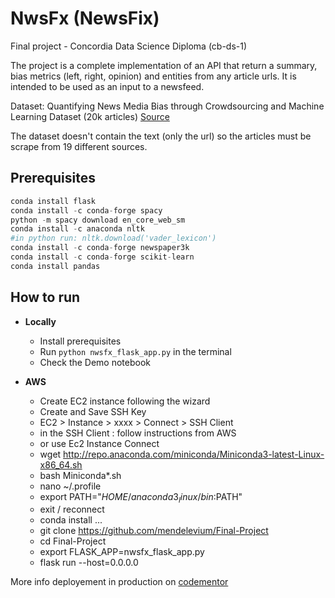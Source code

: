 # NwsFx (NewsFix) 
Final project - Concordia Data Science Diploma (cb-ds-1)

The project is a complete implementation of an API that return a summary, bias metrics (left, right, opinion) and entities from any article urls. It is intended to be used as an input to a newsfeed.

Dataset: Quantifying News Media Bias through Crowdsourcing and Machine Learning Dataset (20k articles) [Source](https://deepblue.lib.umich.edu/data/concern/data_sets/8w32r569d?locale=en)

The dataset doesn't contain the text (only the url) so the articles must be scrape from 19 different sources.

## Prerequisites
```python
conda install flask
conda install -c conda-forge spacy
python -m spacy download en_core_web_sm
conda install -c anaconda nltk
#in python run: nltk.download('vader_lexicon')
conda install -c conda-forge newspaper3k
conda install -c conda-forge scikit-learn
conda install pandas
```

## How to run
- **Locally**
    - Install prerequisites
    - Run `python nwsfx_flask_app.py` in the terminal
    - Check the Demo notebook

- **AWS**
    - Create EC2 instance following the wizard
    - Create and Save SSH Key
    - EC2 > Instance > xxxx > Connect > SSH Client
    - in the SSH Client : follow instructions from AWS
    - or use Ec2 Instance Connect
    - wget http://repo.anaconda.com/miniconda/Miniconda3-latest-Linux-x86_64.sh
    - bash Miniconda*.sh
    - nano ~/.profile
    - export PATH="$HOME/anaconda3_linux/bin:$PATH"
    - exit / reconnect
    - conda install ...
    - git clone https://github.com/mendelevium/Final-Project
    - cd Final-Project
    - export FLASK_APP=nwsfx_flask_app.py
    - flask run --host=0.0.0.0

More info deployement in production on [codementor](https://www.codementor.io/@jqn/deploy-a-flask-app-on-aws-ec2-13hp1ilqy2)